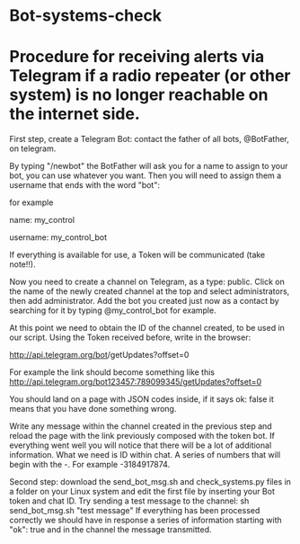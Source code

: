 # Bot-systems-check
Procedure for receiving alerts via Telegram if a radio repeater (or other system) is no longer reachable on the internet side.
==============================================================================================================================

First step, create a Telegram Bot:
contact the father of all bots, @BotFather, on telegram.

By typing "/newbot" the BotFather will ask you for a name to assign to your bot, you can use whatever you want. Then you will need to assign them a username that ends with the word "bot":

for example

name: my_control

username: my_control_bot

If everything is available for use, a Token will be communicated (take note!!).

Now you need to create a channel on Telegram, as a type: public. Click on the name of the newly created channel at the top and select administrators, then add administrator.  Add the bot you created just now as a contact by searching for it by typing @my_control_bot for example.

At this point we need to obtain the ID of the channel created, to be used in our script.
Using the Token received before, write in the browser:

http://api.telegram.org/bot<BOT TOKEN>/getUpdates?offset=0

For example the link should become something like this http://api.telegram.org/bot123457:789099345/getUpdates?offset=0

You should land on a page with JSON codes inside, if it says ok: false it means that you have done something wrong.

Write any message within the channel created in the previous step and reload the page with the link previously composed with the token bot.
If everything went well you will notice that there will be a lot of additional information.
What we need is ID within chat. A series of numbers that will begin with the -. For example -3184917874.
  
Second step:
download the send_bot_msg.sh and check_systems.py files in a folder on your Linux system and edit the first file by inserting your Bot token and chat ID. Try sending a test message to the channel:
sh send_bot_msg.sh "test message"
If everything has been processed correctly we should have in response a series of information starting with "ok": true and in the channel the message transmitted.
